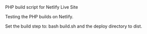 PHP build script for Netlify
Live Site

Testing the PHP builds on Netlify.

Set the build step to: bash build.sh and the deploy directory to dist.
